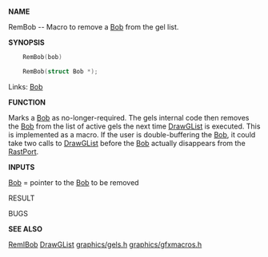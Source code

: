 
**NAME**

RemBob -- Macro to remove a [Bob](_00C3.md) from the gel list.

**SYNOPSIS**

```c
    RemBob(bob)

    RemBob(struct Bob *);

```
Links: [Bob](_00C3.md) 

**FUNCTION**

Marks a [Bob](_00C3.md) as no-longer-required.  The gels internal code then
removes the [Bob](_00C3.md) from the list of active gels the next time
[DrawGList](DrawGList.md) is executed. This is implemented as a macro.
If the user is double-buffering the [Bob](_00C3.md), it could take two
calls to [DrawGList](DrawGList.md) before the [Bob](_00C3.md) actually disappears from
the [RastPort](_00AF.md).

**INPUTS**

[Bob](_00C3.md) = pointer to the [Bob](_00C3.md) to be removed

RESULT

BUGS

**SEE ALSO**

[RemIBob](RemIBob.md)  [DrawGList](DrawGList.md)  [graphics/gels.h](_00C3.md)  [graphics/gfxmacros.h](_00B6.md)
